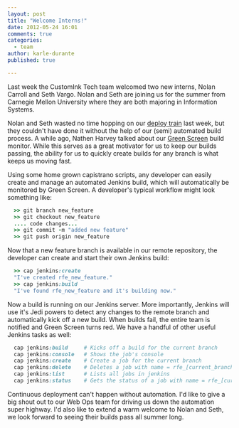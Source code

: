 ```yaml
---
layout: post
title: "Welcome Interns!"
date: 2012-05-24 16:01
comments: true
categories: 
  - team
author: karle-durante
published: true

---
```

Last week the CustomInk Tech team welcomed two new interns, Nolan Carroll and Seth Vargo.  Nolan and Seth are joining us for the summer from Carnegie Mellon University where they are both majoring in Information Systems.  

Nolan and Seth wasted no time hopping on our [deploy train](/blog/2012/05/14/welcome-josh-born) last week, but they couldn't have done it without the help of our (semi) automated build process.  A while ago, Nathen Harvey talked about our [Green Screen](/blog/2012/01/02/green-screen/) build monitor.  While this serves as a great motivator for us to keep our builds passing, the ability for us to quickly create builds for any branch is what keeps us moving fast.

<!-- more -->

Using some home grown capistrano scripts, any developer can easily create and manage an automated Jenkins build, which will automatically be monitored by Green Screen.  A developer's typical workflow might look something like:

```ruby
  >> git branch new_feature
  >> git checkout new_feature
  .... code changes...
  >> git commit -m "added new feature"
  >> git push origin new_feature
```

Now that a new feature branch is available in our remote repository, the developer can create and start their own Jenkins build:

```ruby
  >> cap jenkins:create
  "I've created rfe_new_feature."
  >> cap jenkins:build
  "I've found rfe_new_feature and it's building now."
```

Now a build is running on our Jenkins server.  More importantly, Jenkins will use it's Jedi powers to detect any changes to the remote branch and automatically kick off a new build.  When builds fail, the entire team is notified and Green Screen turns red.  We have a handful of other useful Jenkins tasks as well:

```ruby
  cap jenkins:build     # Kicks off a build for the current branch
  cap jenkins:console   # Shows the job's console
  cap jenkins:create    # Create a job for the current branch
  cap jenkins:delete    # Deletes a job with name = rfe_[current_branch]
  cap jenkins:list      # Lists all jobs in jenkins
  cap jenkins:status    # Gets the status of a job with name = rfe_[current_branch]
```

Continuous deployment can't happen without automation.  I'd like to give a big shout out to our Web Ops team for driving us down the automation super highway.  I'd also like to extend a warm welcome to Nolan and Seth, we look forward to seeing their builds pass all summer long.